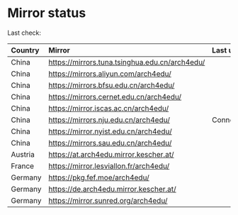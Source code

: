 <script src="./time.js"></script>
# Mirror status
Last check: <script type="text/javascript">localize(1702300958.0081725);</script>

|Country|Mirror|Last update|
|:------|:-----|:----------|
|China|https://mirrors.tuna.tsinghua.edu.cn/arch4edu/|<script type="text/javascript">localize(1702276466);</script>|
|China|https://mirrors.aliyun.com/arch4edu/|<script type="text/javascript">localize(1702276466);</script>|
|China|https://mirrors.bfsu.edu.cn/arch4edu/|<script type="text/javascript">localize(1702276466);</script>|
|China|https://mirrors.cernet.edu.cn/arch4edu/|<script type="text/javascript">localize(1702276466);</script>|
|China|https://mirror.iscas.ac.cn/arch4edu/|<script type="text/javascript">localize(1702276466);</script>|
|China|https://mirrors.nju.edu.cn/arch4edu/|ConnectTimeout|
|China|https://mirror.nyist.edu.cn/arch4edu/|<script type="text/javascript">localize(1702276466);</script>|
|China|https://mirrors.sau.edu.cn/arch4edu/|<script type="text/javascript">localize(1702276466);</script>|
|Austria|https://at.arch4edu.mirror.kescher.at/|<script type="text/javascript">localize(1702276466);</script>|
|France|https://mirror.lesviallon.fr/arch4edu/|<script type="text/javascript">localize(1702276466);</script>|
|Germany|https://pkg.fef.moe/arch4edu/|<script type="text/javascript">localize(1702276466);</script>|
|Germany|https://de.arch4edu.mirror.kescher.at/|<script type="text/javascript">localize(1702276466);</script>|
|Germany|https://mirror.sunred.org/arch4edu/|<script type="text/javascript">localize(1702276466);</script>|

<script src="./tablefilter/tablefilter.js"></script>
<script src="./table.js"></script>